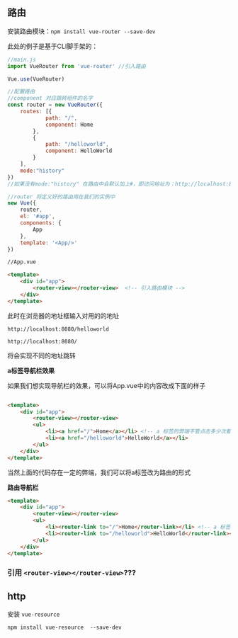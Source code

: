## 路由
安装路由模块：``npm install vue-router --save-dev``


此处的例子是基于CLI脚手架的：
```js
//main.js
import VueRouter from 'vue-router' //引入路由

Vue.use(VueRouter)

//配置路由
//component 对应跳转组件的名字
const router = new VueRouter({
	routes: [{
			path: "/",
			component: Home   
		},
		{
			path: "/helloworld",
			component: HelloWorld
		}
	],
	mode:"history"
})
//如果没有mode:"history" 在路由中会默认加上#，即访问地址为：http://localhost:8080/#/ 

//router 将定义好的路由用在我们的实例中
new Vue({
	router,
	el: '#app',
	components: {
		App
	},
	template: '<App/>'
})

```

```html
//App.vue

<template>
	<div id="app">
		<router-view></router-view>  <!-- 引入路由模块 -->
	</div>
</template>
```

此时在浏览器的地址框输入对用的的地址

``http://localhost:8080/helloworld``

``http://localhost:8080/``

将会实现不同的地址跳转

**a标签导航栏效果**

如果我们想实现导航栏的效果，可以将App.vue中的内容改成下面的样子
```html

<template>
	<div id="app">
		<router-view></router-view>
		<ul>
			<li><a href="/">Home</a></li> <!-- a 标签的弊端不管点击多少次都会重新加载页面 -->
			<li><a href="/helloworld">HelloWorld</a></li>
		</ul>
	</div>
</template>
```

当然上面的代码存在一定的弊端，我们可以将a标签改为路由的形式

**路由导航栏**
```html
<template>
	<div id="app">
		<router-view></router-view>
		<ul>
			<li><router-link to="/">Home</router-link></li> <!-- a 标签的弊端不管点击多少次都会重新加载页面 -->
			<li><router-link to="/helloworld">HelloWorld</router-link></li>
		</ul>
	</div>
</template>
```

### 引用 ``<router-view></router-view>``???
## http

安装 ``vue-resource``

``npm install vue-resource  --save-dev``